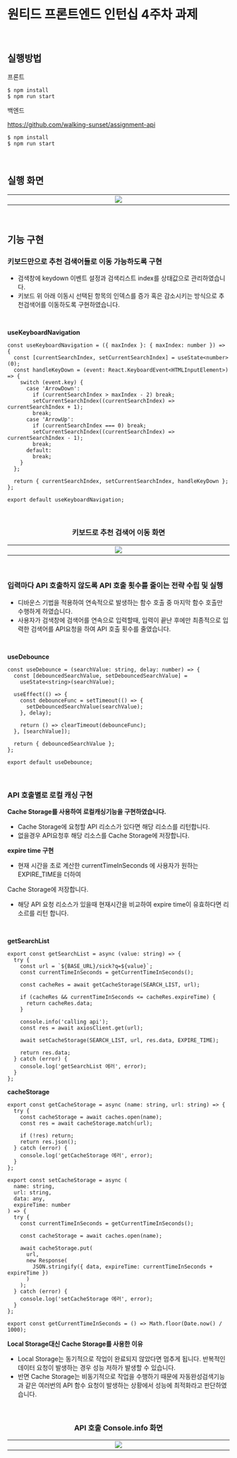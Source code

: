 # 원티드 프론트엔드 인턴십 4주차 과제
<br />

## 실행방법

프론트
```
$ npm install
$ npm run start
```
백엔드

https://github.com/walking-sunset/assignment-api
```
$ npm install
$ npm run start
```

<br />

## 실행 화면
<table align="center">
  <tr>
    <td align="center" width="720px"><img src="https://user-images.githubusercontent.com/39517396/254534374-a6ddf9fb-daa7-4cc1-a293-4a61e44adcc9.gif" /></td>
  </tr>
</table>

<br />

## 기능 구현


### 키보드만으로 추천 검색어들로 이동 가능하도록 구현

- 검색창에 keydown 이벤트 설정과 검색리스트 index를 상태값으로 관리하였습니다.
- 키보드 위 아래 이동시 선택된 항목의 인덱스를 증가 혹은 감소시키는 방식으로 추천검색어를 이동하도록 구현하였습니다.

</br>

**useKeyboardNavigation**
```tsx
const useKeyboardNavigation = ({ maxIndex }: { maxIndex: number }) => {
  const [currentSearchIndex, setCurrentSearchIndex] = useState<number>(0);
  const handleKeyDown = (event: React.KeyboardEvent<HTMLInputElement>) => {
    switch (event.key) {
      case 'ArrowDown':
        if (currentSearchIndex > maxIndex - 2) break;
        setCurrentSearchIndex((currentSearchIndex) => currentSearchIndex + 1);
        break;
      case 'ArrowUp':
        if (currentSearchIndex === 0) break;
        setCurrentSearchIndex((currentSearchIndex) => currentSearchIndex - 1);
        break;
      default:
        break;
    }
  };

  return { currentSearchIndex, setCurrentSearchIndex, handleKeyDown };
};

export default useKeyboardNavigation;
```
<br />

<div align="center">

### 키보드로 추천 검색어 이동 화면

</div>
  
<table align="center">
  <tr>
    <td align="center" width="720px"><img src="https://user-images.githubusercontent.com/39517396/254534385-031547c5-0957-423a-83ae-52c47c4bf985.gif" /></td>
  </tr>
</table>

<br />


### 입력마다 API 호출하지 않도록 API 호출 횟수를 줄이는 전략 수립 및 실행

- 디바운스 기법을 적용하여 연속적으로 발생하는 함수 호출 중 마지막 함수 호출만 수행하게 하였습니다.
- 사용자가 검색창에 검색어를 연속으로 입력할때, 입력이 끝난 후에만 최종적으로 입력한 검색어를 API요청을 하여 API 호출 횟수를 줄였습니다.

<br />


**useDebounce**

```tsx
const useDebounce = (searchValue: string, delay: number) => {
  const [debouncedSearchValue, setDebouncedSearchValue] =
    useState<string>(searchValue);

  useEffect(() => {
    const debounceFunc = setTimeout(() => {
      setDebouncedSearchValue(searchValue);
    }, delay);

    return () => clearTimeout(debounceFunc);
  }, [searchValue]);

  return { debouncedSearchValue };
};

export default useDebounce;
```

<br/>

### API 호출별로 로컬 캐싱 구현

**Cache Storage를 사용하여 로컬캐싱기능을 구현하였습니다.**

- Cache Storage에 요청할 API 리소스가 있다면 해당 리소스를 리턴합니다.
- 없을경우 API요청후 해당 리소스를 Cache Storage에 저장합니다.

**expire time 구현**

- 현재 시간을 초로 계산한 currentTimeInSeconds 에 사용자가 원하는 EXPIRE_TIME을 더하여

Cache Storage에 저장합니다.

- 해당 API 요청 리소스가 있을때 현재시간을 비교하여 expire time이 유효하다면  리소르를 리턴 합니다.

<br />

**getSearchList**

```tsx
export const getSearchList = async (value: string) => {
  try {
    const url = `${BASE_URL}/sick?q=${value}`;
    const currentTimeInSeconds = getCurrentTimeInSeconds();

    const cacheRes = await getCacheStorage(SEARCH_LIST, url);

    if (cacheRes && currentTimeInSeconds <= cacheRes.expireTime) {
      return cacheRes.data;
    }

    console.info('calling api');
    const res = await axiosClient.get(url);

    await setCacheStorage(SEARCH_LIST, url, res.data, EXPIRE_TIME);

    return res.data;
  } catch (error) {
    console.log('getSearchList 에러', error);
  }
};
```

**cacheStorage**

```tsx
export const getCacheStorage = async (name: string, url: string) => {
  try {
    const cacheStorage = await caches.open(name);
    const res = await cacheStorage.match(url);

    if (!res) return;
    return res.json();
  } catch (error) {
    console.log('getCacheStorage 에러', error);
  }
};

export const setCacheStorage = async (
  name: string,
  url: string,
  data: any,
  expireTime: number
) => {
  try {
    const currentTimeInSeconds = getCurrentTimeInSeconds();

    const cacheStorage = await caches.open(name);

    await cacheStorage.put(
      url,
      new Response(
        JSON.stringify({ data, expireTime: currentTimeInSeconds + expireTime })
      )
    );
  } catch (error) {
    console.log('setCacheStorage 에러', error);
  }
};

export const getCurrentTimeInSeconds = () => Math.floor(Date.now() / 1000);
```

**Local Storage대신 Cache Storage를 사용한 이유**

- Local Storage는 동기적으로 작업이 완료되지 않았다면 멈추게 됩니다. 반복적인 데이터 요청이 발생하는 경우 성능 저하가 발생할 수 있습니다.
- 반면 Cache Storage는 비동기적으로 작업을 수행하기 때문에 자동완성검색기능과 같은 여러번의 API 함수 요청이 발생하는 상황에서 성능에 최적화라고 판단하였습니다.

<br />

<div align="center">
  
### API 호출 Console.info 화면

</div>

<table align="center">
  <tr>
    <td align="center" width="720px"><img src="https://user-images.githubusercontent.com/39517396/254534391-4042831e-5bc2-4c24-a4bd-f42abd3964d7.gif" /></td>
  </tr>
</table>
